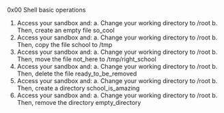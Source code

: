 0x00 Shell basic operations
1. Access your sandbox and:
a. Change your working directory to /root
b. Then, create an empty file so_cool
2. Access your sandbox and:
a. Change your working directory to /root
b. Then, copy the file school to /tmp
3. Access your sandbox and:
a. Change your working directory to /root
b. Then, move the file not_here to /tmp/right_school
4. Access your sandbox and:
a. Change your working directory to /root
b. Then, delete the file ready_to_be_removed
5. Access your sandbox and:
a. Change your working directory to /root
b. Then, create a directory school_is_amazing
6. Access your sandbox and:
a. Change your working directory to /root
b. Then, remove the directory empty_directory
